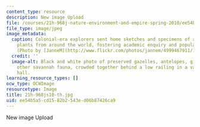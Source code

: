 ```yaml
---
content_type: resource
description: New image Upload
file: /courses/21h-968j-nature-environment-and-empire-spring-2010/ee54b5a5cd1582b2543ed06b87426ca9_21h-968js10-th.jpg
file_type: image/jpeg
image_metadata:
  caption: Colonial-era explorers sent home sketches and specimens of animals and
    plants from around the world, fostering academic enquiry and popular interest.
    (Photo by [JanneM](http://www.flickr.com/photos/jannem/4999467911/) on Flickr.)
  credit: ''
  image-alt: Black and white photo of preserved gazelles, antelopes, giraffes, and
    other savannah fauna, crowded together behind a low railing in a vast gallery
    hall.
learning_resource_types: []
ocw_type: OCWImage
resourcetype: Image
title: 21h-968js10-th.jpg
uid: ee54b5a5-cd15-82b2-543e-d06b87426ca9
---
```

New image Upload

